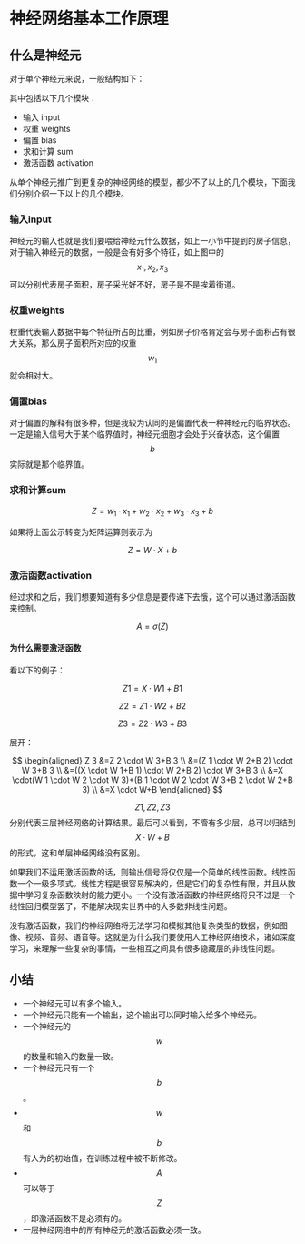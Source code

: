 # 神经网络基本工作原理

## 什么是神经元

对于单个神经元来说，一般结构如下：



其中包括以下几个模块：

* 输入 input
* 权重 weights
* 偏置 bias
* 求和计算 sum
* 激活函数 activation

从单个神经元推广到更复杂的神经网络的模型，都少不了以上的几个模块，下面我们分别介绍一下以上的几个模块。

### 输入input

神经元的输入也就是我们要喂给神经元什么数据，如上一小节中提到的房子信息，对于输入神经元的数据，一般是会有好多个特征，如上图中的$$x_1,x_2,x_3$$可以分别代表房子面积，房子采光好不好，房子是不是挨着街道。

### 权重weights

权重代表输入数据中每个特征所占的比重，例如房子价格肯定会与房子面积占有很大关系，那么房子面积所对应的权重$$w_1$$就会相对大。

### 偏置bias

对于偏置的解释有很多种，但是我较为认同的是偏置代表一种神经元的临界状态。一定是输入信号大于某个临界值时，神经元细胞才会处于兴奋状态，这个偏置$$b$$实际就是那个临界值。

### 求和计算sum

$$
Z=w_1 · x_1+w_2⋅x_2+w_3⋅x_3+b
$$

如果将上面公示转变为矩阵运算则表示为

$$
Z = W · X + b
$$

### **激活函数activation**

经过求和之后，我们想要知道有多少信息是要传递下去饿，这个可以通过激活函数来控制。

$$
A=σ(Z)
$$

#### 为什么需要激活函数

看以下的例子：

$$
Z1=X⋅W1+B1
$$

$$
Z2=Z1⋅W2+B2
$$

$$
Z3=Z2⋅W3+B3
$$

展开：

$$
\begin{aligned}
Z 3 &=Z 2 \cdot W 3+B 3 \\
&=(Z 1 \cdot W 2+B 2) \cdot W 3+B 3 \\
&=((X \cdot W 1+B 1) \cdot W 2+B 2) \cdot W 3+B 3 \\
&=X \cdot(W 1 \cdot W 2 \cdot W 3)+(B 1 \cdot W 2 \cdot W 3+B 2 \cdot W 2+B 3) \\
&=X \cdot W+B
\end{aligned}
$$

$$Z1,Z2,Z3$$分别代表三层神经网络的计算结果。最后可以看到，不管有多少层，总可以归结到$$X·W+B$$的形式，这和单层神经网络没有区别。

如果我们不运用激活函数的话，则输出信号将仅仅是一个简单的线性函数。线性函数一个一级多项式。线性方程是很容易解决的，但是它们的复杂性有限，并且从数据中学习复杂函数映射的能力更小。一个没有激活函数的神经网络将只不过是一个线性回归模型罢了，不能解决现实世界中的大多数非线性问题。

没有激活函数，我们的神经网络将无法学习和模拟其他复杂类型的数据，例如图像、视频、音频、语音等。这就是为什么我们要使用人工神经网络技术，诸如深度学习，来理解一些复杂的事情，一些相互之间具有很多隐藏层的非线性问题。

## 小结

* 一个神经元可以有多个输入。
* 一个神经元只能有一个输出，这个输出可以同时输入给多个神经元。
* 一个神经元的$$w$$的数量和输入的数量一致。
* 一个神经元只有一个$$b$$。
* $$w$$和$$b$$有人为的初始值，在训练过程中被不断修改。
* $$A$$可以等于$$Z$$，即激活函数不是必须有的。
* 一层神经网络中的所有神经元的激活函数必须一致。



